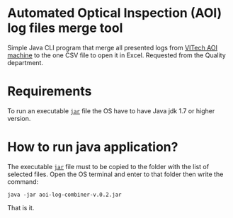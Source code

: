# Automated Optical Inspection (AOI) log files merge tool
Simple Java CLI program that merge all presented logs from <a target="_blank" href="http://www.vitechnology.com/products/automated-optical-inspection/">VITech AOI machine</a> to the one CSV file to open it in Excel.
Requested from the Quality department.

# Requirements
To run an executable <a href="https://github.com/inc0d3w3trust/AOI-Log-Combiner/tree/main/target">`jar`</a> file the OS have to have Java jdk 1.7 or higher version.

# How to run java application?
The executable <a href="https://github.com/inc0d3w3trust/AOI-Log-Combiner/tree/main/target">`jar`</a> file must to be copied to the folder with the list of selected files.
Open the OS terminal and enter to that folder then write the command:

```console
java -jar aoi-log-combiner-v.0.2.jar
```
That is it.
